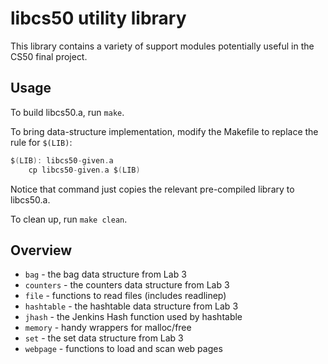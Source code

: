 # libcs50 utility library

This library contains a variety of support modules potentially useful in the CS50 final project.

## Usage
To build libcs50.a, run `make`.  

To bring  data-structure implementation, modify the Makefile to replace the rule for `$(LIB)`:
```c
$(LIB): libcs50-given.a
	cp libcs50-given.a $(LIB)
```
Notice that command just copies the relevant pre-compiled library to libcs50.a.

To clean up, run `make clean`.

## Overview
* `bag` - the bag data structure from Lab 3
* `counters` - the counters data structure from Lab 3
* `file` - functions to read files (includes readlinep)
* `hashtable` - the hashtable data structure from Lab 3
* `jhash` - the Jenkins Hash function used by hashtable
* `memory` - handy wrappers for malloc/free
* `set` - the set data structure from Lab 3
* `webpage` - functions to load and scan web pages